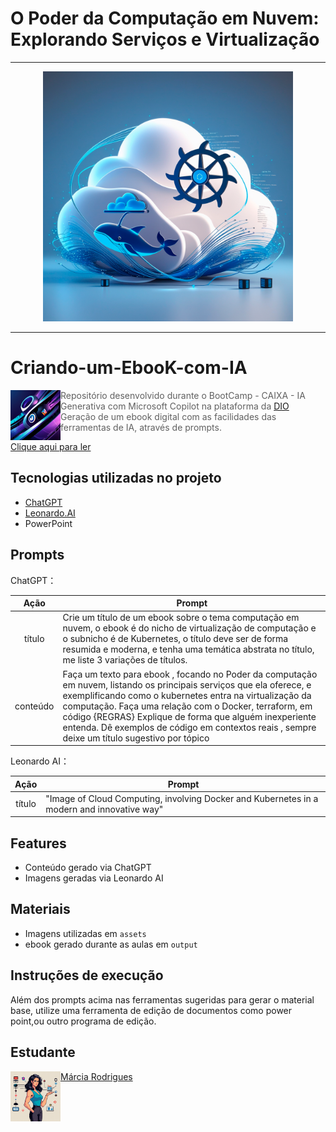 # O Poder da Computação em Nuvem: Explorando Serviços e Virtualização

-------
<p align="center">
    <img width="400" src=".github/assets/Kub.png">
</p>

-------
# Criando-um-EbooK-com-IA

<p>
    <img 
      align=left 
      margin=10 
      width=80
    src=".github/assets/docker.png"
    width="100"  
/>
</p>

 > Repositório desenvolvido durante o BootCamp - CAIXA - IA Generativa com Microsoft Copilot na plataforma da [DIO](https://dio.me)
 Geração de um ebook digital com as facilidades das ferramentas de IA, através de prompts.

<a href="https://github.com/Marcia520/Criando-um-EbooK-com-IA/blob/main/output/Criando%20um%20EbooK%20com%20IA.pdf" title="View PDF now"> Clique aqui para ler</a>

## Tecnologias utilizadas no projeto

- [ChatGPT](https://chat.openai.com/) 
- [Leonardo.AI](https://app.leonardo.ai/image-generation)
- PowerPoint

## Prompts

ChatGPT：

|   Ação   | Prompt                                                                                                                                                                                                                                                                         |
| :------: | ------------------------------------------------------------------------------------------------------------------------------------------------------------------------------------------------------------------------------------------------------------------------------ |
|  título  | Crie um título de um ebook sobre o tema computação em nuvem, o ebook é do nicho de  virtualização de computação e o subnicho é de Kubernetes, o título deve ser de forma resumida e moderna, e tenha uma temática abstrata no título, me liste 3 variações de títulos.|
| conteúdo | Faça um texto para ebook , focando no Poder da computação em nuvem, listando os principais serviços que ela oferece, e exemplificando como o kubernetes entra na virtualização da computação. Faça uma relação com o Docker, terraform, em código {REGRAS} Explique de forma que alguém inexperiente entenda. Dê exemplos de código em contextos reais , sempre deixe um título sugestivo por tópico |

Leonardo AI：

|  Ação  | Prompt                                                                                 |
| :----: | -------------------------------------------------------------------------------------- |
| título | "Image of Cloud Computing, involving Docker and Kubernetes in a modern and innovative way" |

## Features

- Conteúdo gerado via ChatGPT
- Imagens geradas via Leonardo AI

## Materiais

- Imagens utilizadas em `assets`
- ebook gerado durante as aulas em `output`

## Instruções de execução

Além dos prompts acima nas ferramentas sugeridas para gerar o material base, utilize uma ferramenta de edição de documentos como power point,ou outro programa de edição.

## Estudante
<p>
    <img 
      align=left 
      margin=10 
      width=80
    src=".github/assets/cloud.png"
    width="100"  
/>
</p>

[Márcia Rodrigues](https://github.com/Marcia520)

